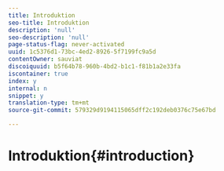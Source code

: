 ```yaml
---
title: Introduktion
seo-title: Introduktion
description: 'null'
seo-description: 'null'
page-status-flag: never-activated
uuid: 1c5376d1-73bc-4ed2-8926-5f7199fc9a5d
contentOwner: sauviat
discoiquuid: b5f64b78-960b-4bd2-b1c1-f81b1a2e33fa
iscontainer: true
index: y
internal: n
snippet: y
translation-type: tm+mt
source-git-commit: 579329d9194115065dff2c192deb0376c75e67bd

---
```



# Introduktion{#introduction}

